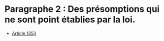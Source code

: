 # Paragraphe 2 : Des présomptions qui ne sont point établies par la loi.

- [Article 1353](article-1353.md)
